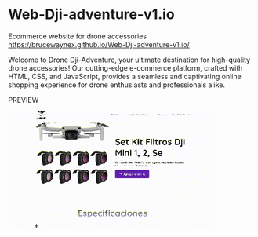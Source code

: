 # Web-Dji-adventure-v1.io
Ecommerce website for drone accessories
https://brucewaynex.github.io/Web-Dji-adventure-v1.io/

Welcome to Drone Dji-Adventure, your ultimate destination for high-quality drone accessories! Our cutting-edge e-commerce platform, crafted with HTML, CSS, and JavaScript, provides a seamless and captivating online shopping experience for drone enthusiasts and professionals alike.

PREVIEW

<img width="426" height="240" alt="Screenshot 2023-07-09 at 10 57 29" src="https://github.com/BruceWayneX/Web-Dji-adventure-v1.io/blob/main/Preview%20Drone%20web.gif">

